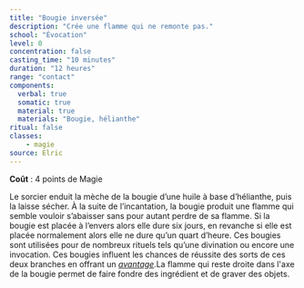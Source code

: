 ```yaml
---
title: "Bougie inversée"
description: "Crée une flamme qui ne remonte pas."
school: "Évocation"
level: 0
concentration: false
casting_time: "10 minutes"
duration: "12 heures"
range: "contact"
components:
  verbal: true
  somatic: true
  material: true
  materials: "Bougie, hélianthe"
ritual: false
classes:
    - magie
source: Elric
---
```

**Coût** : 4 points de Magie  

Le sorcier enduit la mèche de la bougie d’une huile à base d’hélianthe, puis la laisse sécher. À la suite de l’incantation, la bougie produit une flamme qui semble vouloir s’abaisser sans pour autant perdre de sa flamme. Si la bougie est placée à l’envers alors elle dure six jours, en revanche si elle est placée normalement alors elle ne dure qu’un quart d’heure. Ces bougies sont utilisées pour de nombreux rituels tels qu’une divination ou encore une invocation. Ces bougies influent les chances de réussite des sorts de ces deux branches en offrant un [_avantage_](/utiliser-les-caracteristiques/#avantage-et-desavantage).La flamme qui reste droite dans l'axe de la bougie permet de faire fondre des ingrédient et de graver des objets.
